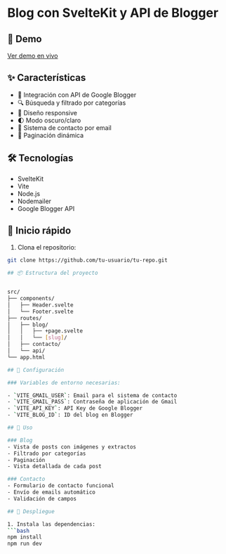 # Blog con SvelteKit y API de Blogger

## 🚀 Demo
[Ver demo en vivo](https://sveltekit-blogger-pphr.vercel.app/)

## ✨ Características

- 📝 Integración con API de Google Blogger
- 🔍 Búsqueda y filtrado por categorías
- 📱 Diseño responsive
- 🌓 Modo oscuro/claro
- 📧 Sistema de contacto por email
- 📄 Paginación dinámica

## 🛠️ Tecnologías

- SvelteKit
- Vite
- Node.js
- Nodemailer
- Google Blogger API

## 🚦 Inicio rápido

1. Clona el repositorio:
```bash
git clone https://github.com/tu-usuario/tu-repo.git

## 📦 Estructura del proyecto


src/
├── components/
│   ├── Header.svelte
│   └── Footer.svelte
├── routes/
│   ├── blog/
│   │   ├── +page.svelte
│   │   └── [slug]/
│   ├── contacto/
│   └── api/
└── app.html

## 🔧 Configuración

### Variables de entorno necesarias:

- `VITE_GMAIL_USER`: Email para el sistema de contacto
- `VITE_GMAIL_PASS`: Contraseña de aplicación de Gmail
- `VITE_API_KEY`: API Key de Google Blogger
- `VITE_BLOG_ID`: ID del blog en Blogger

## 📝 Uso

### Blog
- Vista de posts con imágenes y extractos
- Filtrado por categorías
- Paginación
- Vista detallada de cada post

### Contacto
- Formulario de contacto funcional
- Envío de emails automático
- Validación de campos

## 🚀 Despliegue

1. Instala las dependencias:
```bash
npm install
npm run dev
